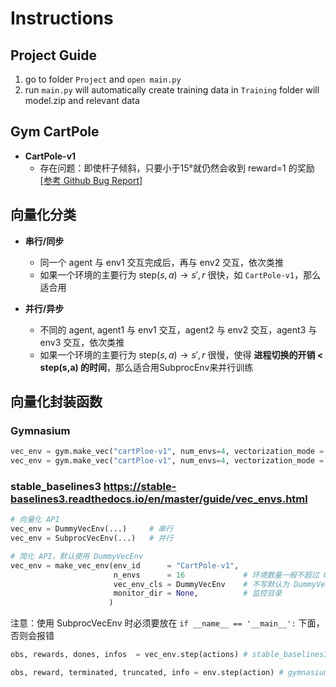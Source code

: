 # **Instructions**


## **Project Guide**
1. go to folder `Project` and `open main.py`
2. run `main.py` will automatically create training data in `Training` folder will model.zip and relevant data


## **Gym CartPole**
- **CartPole-v1**
  - 存在问题：即使杆子倾斜，只要小于15°就仍然会收到 reward=1 的奖励 [[参考 Github Bug Report]](https://github.com/Farama-Foundation/Gymnasium/issues/790)


## 向量化分类

- **串行/同步** 
    - 同一个 agent 与 env1 交互完成后，再与 env2 交互，依次类推
    - 如果一个环境的主要行为 $\text{step}(s,a) \to s', r$ 很快，如 `CartPole-v1`，那么适合用

- **并行/异步** 
    - 不同的 agent, agent1 与 env1 交互，agent2 与 env2 交互，agent3 与 env3 交互，依次类推
    - 如果一个环境的主要行为 $\text{step}(s,a) \to s', r$ 很慢，使得 **进程切换的开销 < step(s,a) 的时间**，那么适合用SubprocEnv来并行训练

## 向量化封装函数

### **Gymnasium**   
```python
vec_env = gym.make_vec("cartPloe-v1", num_envs=4, vectorization_mode = "sync")                  # 串行
vec_env = gym.make_vec("cartPloe-v1", num_envs=4, vectorization_mode = "vector_entry_point")    # 并行
```

### **stable_baselines3** https://stable-baselines3.readthedocs.io/en/master/guide/vec_envs.html  
```python
# 向量化 API
vec_env = DummyVecEnv(...)     # 串行
vec_env = SubprocVecEnv(...)   # 并行

# 简化 API，默认使用 DummyVecEnv
vec_env = make_vec_env(env_id      = "CartPole-v1",
                       n_envs      = 16             # 环境数量一般不超过 CPU 核心数    # 我的电脑是 16 核
                       vec_env_cls = DummyVecEnv    # 不写默认为 DummyVecEnv 串行
                       monitor_dir = None,          # 监控目录
                      )   
```

注意：使用 SubprocVecEnv 时必须要放在 `if __name__ == '__main__':` 下面，否则会报错  

```python
obs, rewards, dones, infos  = vec_env.step(actions) # stable_baselines3 返回4个值

obs, reward, terminated, truncated, info = env.step(action) # gymnasium 返回5个值
```





<!-- 2.4 串行环境DummyVecEnv(VecEnv)
如果一个环境的主要行为step(s, a)-> s', r很快，如 `CartPole-v1`，那么适合用DummyVecEnv来“并行”训练

    小总结VecEnv：数据对象有num_envs, observation_space, action_space, reward_range，核心行为是step()，处理的是单个IO到多个IO的类型转换
    DummyVecEnv：新增vectorized环境实体的数据对象self.envs = list(env0, env1,...)，step_wait()的行为逻辑是在self.envs中串行执行的

2.5 并行环境SubprocVecEnv(VecEnv)
如果一个环境的主要行为step(s, a)-> s', r很慢，使得进程切换的开销 < step(s,a)的时间，那么适合用SubprocEnv来并行训练，阅读stable_baselines3.vec_env.sub_proc_env的源码

    SubprocVecEnv：需要为每一个环境创建一个进程，然后由主进程进行管理，而不像DummyVecEnv那样用list()来存储多个环境
    主要逻辑：

    1. 默认用forkserver的方式，起一个资源管理进程ctx
    2. 建立n个环境对应的进程 e_0,... ,e_n, 在 ctx 与 e_i 之间建立管道pipe的两个连接Connect对象，进行数据交换
    3. 通过管道之间进行数据通信(send(),recv())，用step_async给 e_i 进程的环境发送命令与数据，并设置等待标识self.waiting = True
    4. 等所有子进程里的环境step完成，再发送给ctx进程，最后在ctx进程中将各环境的数据重组成 (num_envs, data)的形式 -->



<!-- ## **Learning**
[OpenAI Gym Website](https://gymnasium.farama.org/)


## **Code**
```bash
# install gymnasium    # 安装 gymnasium
pip install gymnasium

# Upgrade gymnasium    # 升级 gymnasium
pip install --upgrade gymnasium
```

## **Gym** 

```python
import gymnasium as gym

# Create the environment CartPole-v1  # 创建环境 倒立摆
env = gym.make('CartPole-v1')  

# Interact with the environment       # 与环境交互
observation, reward, ... = env.step(action)               

```


## **Stable-baselines3** -->